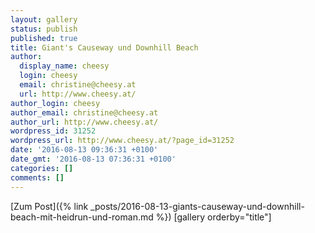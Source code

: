 ```yaml
---
layout: gallery
status: publish
published: true
title: Giant's Causeway und Downhill Beach
author:
  display_name: cheesy
  login: cheesy
  email: christine@cheesy.at
  url: http://www.cheesy.at/
author_login: cheesy
author_email: christine@cheesy.at
author_url: http://www.cheesy.at/
wordpress_id: 31252
wordpress_url: http://www.cheesy.at/?page_id=31252
date: '2016-08-13 09:36:31 +0100'
date_gmt: '2016-08-13 07:36:31 +0100'
categories: []
comments: []
---
```


[Zum Post]({% link _posts/2016-08-13-giants-causeway-und-downhill-beach-mit-heidrun-und-roman.md %})
[gallery orderby="title"]
